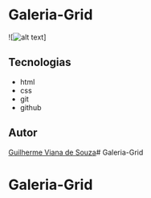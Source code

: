 # Galeria-Grid

![![alt text](image.png)] 

## Tecnologias
* html
* css
* git
* github

## Autor
[Guilherme Viana de Souza]()# Galeria-Grid
# Galeria-Grid